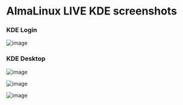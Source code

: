 # AlmaLinux LIVE KDE screenshots

### KDE Login

![image](https://user-images.githubusercontent.com/1273137/128655249-67b59f85-c81c-4a7a-8559-b10d4106d80a.png)

### KDE Desktop

![image](https://user-images.githubusercontent.com/1273137/128655138-1355ba89-f8e5-4844-b3cc-e26f63d9e9bb.png)

![image](https://user-images.githubusercontent.com/1273137/128655159-7a9ec4e5-3f7c-477c-bcb2-dc224ddc86e4.png)

![image](https://user-images.githubusercontent.com/1273137/128655212-f478736e-c499-4279-bb29-6a1b8bbf4000.png)

